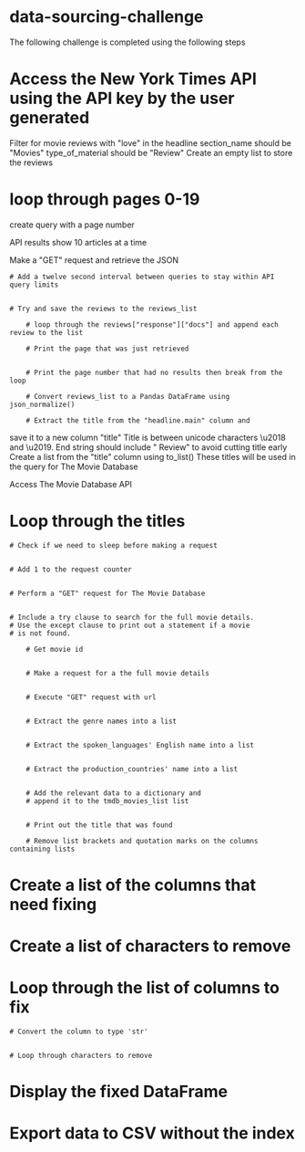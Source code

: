 # data-sourcing-challenge

The following challenge is completed using the following steps
# Access the New York Times API using the API key by the user generated

Filter for movie reviews with "love" in the headline section_name should be "Movies" type_of_material should be "Review" Create an empty list to store the reviews


# loop through pages 0-19

create query with a page number

API results show 10 articles at a time

Make a "GET" request and retrieve the JSON

    
    # Add a twelve second interval between queries to stay within API query limits

    
    # Try and save the reviews to the reviews_list

        # loop through the reviews["response"]["docs"] and append each review to the list

        # Print the page that was just retrieved


        # Print the page number that had no results then break from the loop

        # Convert reviews_list to a Pandas DataFrame using json_normalize()

        # Extract the title from the "headline.main" column and

save it to a new column "title"
Title is between unicode characters \u2018 and \u2019. 
End string should include " Review" to avoid cutting title early
Create a list from the "title" column using to_list()
These titles will be used in the query for The Movie Database

Access The Movie Database API

# Loop through the titles

    # Check if we need to sleep before making a request


    # Add 1 to the request counter

    
    # Perform a "GET" request for The Movie Database


    # Include a try clause to search for the full movie details.
    # Use the except clause to print out a statement if a movie
    # is not found.

        # Get movie id


        # Make a request for a the full movie details


        # Execute "GET" request with url

        
        # Extract the genre names into a list


        # Extract the spoken_languages' English name into a list


        # Extract the production_countries' name into a list


        # Add the relevant data to a dictionary and
        # append it to the tmdb_movies_list list

        
        # Print out the title that was found

        # Remove list brackets and quotation marks on the columns containing lists
# Create a list of the columns that need fixing


# Create a list of characters to remove


# Loop through the list of columns to fix

    # Convert the column to type 'str'


    # Loop through characters to remove


# Display the fixed DataFrame

# Export data to CSV without the index

        
